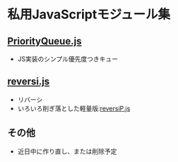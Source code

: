 # 私用JavaScriptモジュール集

## [PriorityQueue.js](PriorityQueue.js)
* JS実装のシンプル優先度つきキュー

## [reversi.js](reversi.js)
* リバーシ
* いろいろ削ぎ落とした軽量版:[reversiP.js](reversiP.js)

## その他
* 近日中に作り直し、または削除予定
